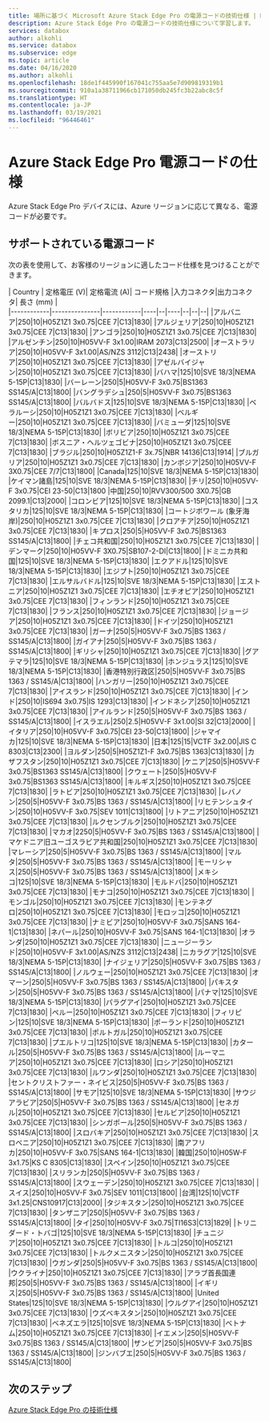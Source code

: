 ```yaml
---
title: 場所に基づく Microsoft Azure Stack Edge Pro の電源コードの技術仕様 | Microsoft Docs
description: Azure Stack Edge Pro の電源コードの技術仕様について学習します。
services: databox
author: alkohli
ms.service: databox
ms.subservice: edge
ms.topic: article
ms.date: 04/16/2020
ms.author: alkohli
ms.openlocfilehash: 18de1f445990f167041c755aa5e7d909819319b1
ms.sourcegitcommit: 910a1a38711966cb171050db245fc3b22abc8c5f
ms.translationtype: HT
ms.contentlocale: ja-JP
ms.lasthandoff: 03/19/2021
ms.locfileid: "96446461"
---
```

# <a name="azure-stack-edge-pro-power-cord-specifications"></a>Azure Stack Edge Pro 電源コードの仕様

Azure Stack Edge Pro デバイスには、Azure リージョンに応じて異なる、電源コードが必要です。

## <a name="supported-power-cords"></a>サポートされている電源コード

次の表を使用して、お客様のリージョンに適したコード仕様を見つけることができます。

| Country    | 定格電圧 (V)| 定格電流 (A)| コード規格 |入力コネクタ|出力コネクタ| 長さ (mm) |  
|------------|---------------|------------|----|--|----|--|--|--|
|アルバニア|250|10|H05Z1Z1 3x0.75|CEE 7|C13|1830|
|アルジェリア|250|10|H05Z1Z1 3x0.75|CEE 7|C13|1830|
|アンゴラ|250|10|H05Z1Z1 3x0.75|CEE 7|C13|1830|
|アルゼンチン|250|10|H05VV-F 3x1.00|IRAM 2073|C13|2500|
|オーストラリア|250|10|H05VV-F 3x1.00|AS/NZS 3112|C13|2438|
|オーストリア|250|10|H05Z1Z1 3x0.75|CEE 7|C13|1830|
|アゼルバイジャン|250|10|H05Z1Z1 3x0.75|CEE 7|C13|1830|
|バハマ|125|10|SVE 18/3|NEMA 5-15P|C13|1830|
|バーレーン|250|5|H05VV-F 3x0.75|BS1363  SS145/A|C13|1800|
|バングラデシュ|250|5|H05VV-F 3x0.75|BS1363  SS145/A|C13|1800|
|バルバドス|125|10|SVE 18/3|NEMA 5-15P|C13|1830|
|ベラルーシ|250|10|H05Z1Z1 3x0.75|CEE 7|C13|1830|
|ベルギー|250|10|H05Z1Z1 3x0.75|CEE 7|C13|1830|
|バミューダ|125|10|SVE 18/3|NEMA 5-15P|C13|1830|
|ボリビア|250|10|H05Z1Z1 3x0.75|CEE 7|C13|1830|
|ボスニア・ヘルツェゴビナ|250|10|H05Z1Z1 3x0.75|CEE 7|C13|1830|
|ブラジル|250|10|H05Z1Z1-F 3x.75|NBR 14136|C13|1914|
|ブルガリア|250|10|H05Z1Z1 3x0.75|CEE 7|C13|1830|
|カンボジア|250|10|H05VV-F 3X0.75|CEE 7/7|C13|1800|
|Canada|125|10|SVE 18/3|NEMA 5-15P|C13|1830|
|ケイマン諸島|125|10|SVE 18/3|NEMA 5-15P|C13|1830|
|チリ|250|10|H05VV-F 3x0.75|CEI 23-50|C13|1800
|中国|250|10|RVV300/500 3X0.75|GB 2099.1|C13|2000|
|コロンビア|125|10|SVE 18/3|NEMA 5-15P|C13|1830|
|コスタリカ|125|10|SVE 18/3|NEMA 5-15P|C13|1830|
|コートジボワール (象牙海岸)|250|10|H05Z1Z1 3x0.75|CEE 7|C13|1830|
|クロアチア|250|10|H05Z1Z1 3x0.75|CEE 7|C13|1830|
|キプロス|250|5|H05VV-F 3x0.75|BS1363  SS145/A|C13|1800|
|チェコ共和国|250|10|H05Z1Z1 3x0.75|CEE 7|C13|1830|
|デンマーク|250|10|H05VV-F 3X0.75|SB107-2-DI|C13|1800|
|ドミニカ共和国|125|10|SVE 18/3|NEMA 5-15P|C13|1830|
|エクアドル|125|10|SVE 18/3|NEMA 5-15P|C13|1830|
|エジプト|250|10|H05Z1Z1 3x0.75|CEE 7|C13|1830|
|エルサルバドル|125|10|SVE 18/3|NEMA 5-15P|C13|1830|
|エストニア|250|10|H05Z1Z1 3x0.75|CEE 7|C13|1830|
|エチオピア|250|10|H05Z1Z1 3x0.75|CEE 7|C13|1830|
|フィンランド|250|10|H05Z1Z1 3x0.75|CEE 7|C13|1830|
|フランス|250|10|H05Z1Z1 3x0.75|CEE 7|C13|1830|
|ジョージア|250|10|H05Z1Z1 3x0.75|CEE 7|C13|1830|
|ドイツ|250|10|H05Z1Z1 3x0.75|CEE 7|C13|1830|
|ガーナ|250|5|H05VV-F 3x0.75|BS 1363 / SS145/A|C13|1800|
|ガイアナ|250|5|H05VV-F 3x0.75|BS 1363 / SS145/A|C13|1800|
|ギリシャ|250|10|H05Z1Z1 3x0.75|CEE 7|C13|1830|
|グアテマラ|125|10|SVE 18/3|NEMA 5-15P|C13|1830|
|ホンジュラス|125|10|SVE 18/3|NEMA 5-15P|C13|1830|
|香港特別行政区|250|5|H05VV-F 3x0.75|BS 1363 / SS145/A|C13|1800|
|ハンガリー|250|10|H05Z1Z1 3x0.75|CEE 7|C13|1830|
|アイスランド|250|10|H05Z1Z1 3x0.75|CEE 7|C13|1830|
|インド|250|10|IS694 3x0.75|IS 1293|C13|1830|
|インドネシア|250|10|H05Z1Z1 3x0.75|CEE 7|C13|1830|
|アイルランド|250|5|H05VV-F 3x0.75|BS 1363 / SS145/A|C13|1800|
|イスラエル|250|2.5|H05VV-F 3x1.00|SI 32|C13|2000|
|イタリア|250|10|H05VV-F 3x0.75|CEI 23-50|C13|1800|
|ジャマイカ|125|10|SVE 18/3|NEMA 5-15P|C13|1830|
|日本|125|15|VCTF 3x2.00|JIS C 8303|C13|2300|
|ヨルダン|250|5|H05Z1Z1-F 3x0.75|BS 1363|C13|1830|
|カザフスタン|250|10|H05Z1Z1 3x0.75|CEE 7|C13|1830|
|ケニア|250|5|H05VV-F 3x0.75|BS1363  SS145/A|C13|1800|
|クウェート|250|5|H05VV-F 3x0.75|BS1363  SS145/A|C13|1800|
|キルギス|250|10|H05Z1Z1 3x0.75|CEE 7|C13|1830|
|ラトビア|250|10|H05Z1Z1 3x0.75|CEE 7|C13|1830|
|レバノン|250|5|H05VV-F 3x0.75|BS 1363 / SS145/A|C13|1800|
|リヒテンシュタイン|250|10|H05VV-F 3x0.75|SEV 1011|C13|1800|
|リトアニア|250|10|H05Z1Z1 3x0.75|CEE 7|C13|1830|
|ルクセンブルク|250|10|H05Z1Z1 3x0.75|CEE 7|C13|1830|
|マカオ|2250|5|H05VV-F 3x0.75|BS 1363 / SS145/A|C13|1800|
|マケドニア旧ユーゴスラビア共和国|250|10|H05Z1Z1 3x0.75|CEE 7|C13|1830|
|マレーシア|250|5|H05VV-F 3x0.75|BS 1363 / SS145/A|C13|1800|
|マルタ|250|5|H05VV-F 3x0.75|BS 1363 / SS145/A|C13|1800|
|モーリシャス|250|5|H05VV-F 3x0.75|BS 1363 / SS145/A|C13|1800|
|メキシコ|125|10|SVE 18/3|NEMA 5-15P|C13|1830|
|モルドバ|250|10|H05Z1Z1 3x0.75|CEE 7|C13|1830|
|モナコ|250|10|H05Z1Z1 3x0.75|CEE 7|C13|1830|
|モンゴル|250|10|H05Z1Z1 3x0.75|CEE 7|C13|1830|
|モンテネグロ|250|10|H05Z1Z1 3x0.75|CEE 7|C13|1830|
|モロッコ|250|10|H05Z1Z1 3x0.75|CEE 7|C13|1830|
|ナミビア|250|10|H05VV-F 3x0.75|SANS 164-1|C13|1830|
|ネパール|250|10|H05VV-F 3x0.75|SANS 164-1|C13|1830|
|オランダ|250|10|H05Z1Z1 3x0.75|CEE 7|C13|1830|
|ニュージーランド|250|10|H05VV-F 3x1.00|AS/NZS 3112|C13|2438|
|ニカラグア|125|10|SVE 18/3|NEMA 5-15P|C13|1830|
|ナイジェリア|250|5|H05VV-F 3x0.75|BS 1363 / SS145/A|C13|1800|
|ノルウェー|250|10|H05Z1Z1 3x0.75|CEE 7|C13|1830|
|オマーン|250|5|H05VV-F 3x0.75|BS 1363 / SS145/A|C13|1800|
|パキスタン|250|5|H05VV-F 3x0.75|BS 1363 / SS145/A|C13|1800|
|パナマ|125|10|SVE 18/3|NEMA 5-15P|C13|1830|
|パラグアイ|250|10|H05Z1Z1 3x0.75|CEE 7|C13|1830|
|ペルー|250|10|H05Z1Z1 3x0.75|CEE 7|C13|1830|
|フィリピン|125|10|SVE 18/3|NEMA 5-15P|C13|1830|
|ポーランド|250|10|H05Z1Z1 3x0.75|CEE 7|C13|1830|
|ポルトガル|250|10|H05Z1Z1 3x0.75|CEE 7|C13|1830|
|プエルトリコ|125|10|SVE 18/3|NEMA 5-15P|C13|1830|
|カタール|250|5|H05VV-F 3x0.75|BS 1363 / SS145/A|C13|1800|
|ルーマニア|250|10|H05Z1Z1 3x0.75|CEE 7|C13|1830|
|ロシア|250|10|H05Z1Z1 3x0.75|CEE 7|C13|1830|
|ルワンダ|250|10|H05Z1Z1 3x0.75|CEE 7|C13|1830|
|セントクリストファー・ネイビス|250|5|H05VV-F 3x0.75|BS 1363 / SS145/A|C13|1800|
|サモア|125|10|SVE 18/3|NEMA 5-15P|C13|1830|
|サウジアラビア|250|5|H05VV-F 3x0.75|BS 1363 / SS145/A|C13|1800|
|セネガル|250|10|H05Z1Z1 3x0.75|CEE 7|C13|1830|
|セルビア|250|10|H05Z1Z1 3x0.75|CEE 7|C13|1830|
|シンガポール|250|5|H05VV-F 3x0.75|BS 1363 / SS145/A|C13|1800|
|スロバキア|250|10|H05Z1Z1 3x0.75|CEE 7|C13|1830|
|スロベニア|250|10|H05Z1Z1 3x0.75|CEE 7|C13|1830|
|南アフリカ|250|10|H05VV-F 3x0.75|SANS 164-1|C13|1830|
|韓国|250|10|H05W-F 3x1.75|KS C 8305|C13|1830|
|スペイン|250|10|H05Z1Z1 3x0.75|CEE 7|C13|1830|
|スリランカ|250|5|H05VV-F 3x0.75|BS 1363 / SS145/A|C13|1800|
|スウェーデン|250|10|H05Z1Z1 3x0.75|CEE 7|C13|1830|
|スイス|250|10|H05VV-F 3x0.75|SEV 1011|C13|1800|
|台湾|125|10|VCTF 3x1.25|CNS10917|C13|2000|
|タジキスタン|250|10|H05Z1Z1 3x0.75|CEE 7|C13|1830|
|タンザニア|250|5|H05VV-F 3x0.75|BS 1363 / SS145/A|C13|1800|
|タイ|250|10|H05VV-F 3x0.75|TI16S3|C13|1829|
|トリニダード・トバゴ|125|10|SVE 18/3|NEMA 5-15P|C13|1830|
|チュニジア|250|10|H05Z1Z1 3x0.75|CEE 7|C13|1830|
|トルコ|250|10|H05Z1Z1 3x0.75|CEE 7|C13|1830|
|トルクメニスタン|250|10|H05Z1Z1 3x0.75|CEE 7|C13|1830|
|ウガンダ|250|5|H05VV-F 3x0.75|BS 1363 / SS145/A|C13|1800|
|ウクライナ|250|10|H05Z1Z1 3x0.75|CEE 7|C13|1830|
|アラブ首長国連邦|250|5|H05VV-F 3x0.75|BS 1363 / SS145/A|C13|1800|
|イギリス|250|5|H05VV-F 3x0.75|BS 1363 / SS145/A|C13|1800|
|United States|125|10|SVE 18/3|NEMA 5-15P|C13|1830|
|ウルグアイ|250|10|H05Z1Z1 3x0.75|CEE 7|C13|1830|
|ウズベキスタン|250|10|H05Z1Z1 3x0.75|CEE 7|C13|1830|
|ベネズエラ|125|10|SVE 18/3|NEMA 5-15P|C13|1830|
|ベトナム|250|10|H05Z1Z1 3x0.75|CEE 7|C13|1830|
|イエメン|250|5|H05VV-F 3x0.75|BS 1363 / SS145/A|C13|1800|
|ザンビア|250|5|H05VV-F 3x0.75|BS 1363 / SS145/A|C13|1800|
|ジンバブエ|250|5|H05VV-F 3x0.75|BS 1363 / SS145/A|C13|1800|

## <a name="next-steps"></a>次のステップ

[Azure Stack Edge Pro の技術仕様](./azure-stack-edge-technical-specifications-compliance.md)
